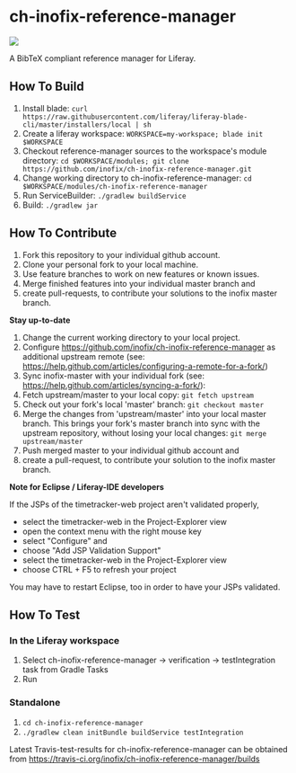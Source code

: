 # ch-inofix-reference-manager

<a href="https://travis-ci.org/inofix/ch-inofix-reference-manager/builds" target="_blank"><img src="https://travis-ci.org/inofix/ch-inofix-reference-manager.svg?branch=master"/></a>

A BibTeX compliant reference manager for Liferay.

## How To Build

1. Install blade: `curl https://raw.githubusercontent.com/liferay/liferay-blade-cli/master/installers/local | sh`
1. Create a liferay workspace: `WORKSPACE=my-workspace; blade init $WORKSPACE`
1. Checkout reference-manager sources to the workspace's module directory: `cd $WORKSPACE/modules; git clone https://github.com/inofix/ch-inofix-reference-manager.git`
1. Change working directory to ch-inofix-reference-manager: `cd $WORKSPACE/modules/ch-inofix-reference-manager`
1. Run ServiceBuilder: `./gradlew buildService`
1. Build: `./gradlew jar`

## How To Contribute

1. Fork this repository to your individual github account.
1. Clone your personal fork to your local machine.
1. Use feature branches to work on new features or known issues.
1. Merge finished features into your individual master branch and 
1. create pull-requests, to contribute your solutions to the inofix master branch.

**Stay up-to-date**

1. Change the current working directory to your local project.
1. Configure https://github.com/inofix/ch-inofix-reference-manager as additional upstream remote (see: https://help.github.com/articles/configuring-a-remote-for-a-fork/)
1. Sync inofix-master with your individual fork (see: https://help.github.com/articles/syncing-a-fork/): 
1. Fetch upstream/master to your local copy: `git fetch upstream` 
1. Check out your fork's local 'master' branch: `git checkout master`
1. Merge the changes from 'upstream/master' into your local master branch. This brings your fork's master branch into sync with the upstream repository, without losing your local changes: `git merge upstream/master`
1. Push merged master to your individual github account and 
1. create a pull-request, to contribute your solution to the inofix master branch.

**Note for Eclipse / Liferay-IDE developers**

If the JSPs of the timetracker-web project aren't validated properly, 

- select the timetracker-web in the Project-Explorer view
- open the context menu with the right mouse key
- select "Configure" and
- choose "Add JSP Validation Support"
- select the timetracker-web in the Project-Explorer view
- choose CTRL + F5 to refresh your project

You may have to restart Eclipse, too in order to have your JSPs validated.

## How To Test

### In the Liferay workspace

1. Select ch-inofix-reference-manager -> verification -> testIntegration task from Gradle Tasks
1. Run

### Standalone 

1. `cd ch-inofix-reference-manager`
1. `./gradlew clean initBundle buildService testIntegration`

Latest Travis-test-results for ch-inofix-reference-manager can be obtained from https://travis-ci.org/inofix/ch-inofix-reference-manager/builds

